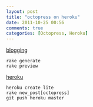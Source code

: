 ```yaml
---
layout: post
title: "octopress on heroku"
date: 2011-10-25 00:56
comments: true
categories: [Octopress, Heroku]
---
```


[blogging](http://octopress.org/docs/blogging/)

    rake generate
    rake preview

[heroku](http://octopress.org/docs/deploying/heroku/)

    heroku create lite
    rake new_post[octopress]
    git push heroku master

